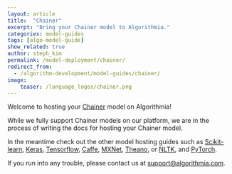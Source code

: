```yaml
---
layout: article
title:  "Chainer"
excerpt: "Bring your Chainer model to Algorithmia."
categories: model-guides
tags: [algo-model-guide]
show_related: true
author: steph_kim
permalink: /model-deployment/chainer/
redirect_from:
  - /algorithm-development/model-guides/chainer/
image:
    teaser: /language_logos/chainer.png
---
```


Welcome to hosting your <a href="https://chainer.org/">Chainer</a> model on Algorithmia!

While we fully support Chainer models on our platform, we are in the process of writing the docs for hosting your Chainer model.

In the meantime check out the other model hosting guides such as <a href="{{ site.baseurl }}/model-deployment/scikit/">Scikit-learn</a>, <a href="{{ site.baseurl }}/model-deployment/keras/">Keras</a>, <a href="{{ site.baseurl }}/model-deployment/tensorflow/">Tensorflow</a>, <a href="{{ site.baseurl }}/model-deployment/caffe/">Caffe</a>, <a href="{{ site.baseurl }}/model-deployment/mxnet/">MXNet</a>, <a href="{{ site.baseurl }}/model-deployment/theano/">Theano</a>, or <a href="{{ site.baseurl }}/model-deployment/nltk/">NLTK</a>, and <a href="{{ site.baseurl }}/model-deployment/pytorch/">PyTorch</a>.

If you run into any trouble, please contact us at <a href="mailto:support@algorithmia.com">support@algorithmia.com</a>.
